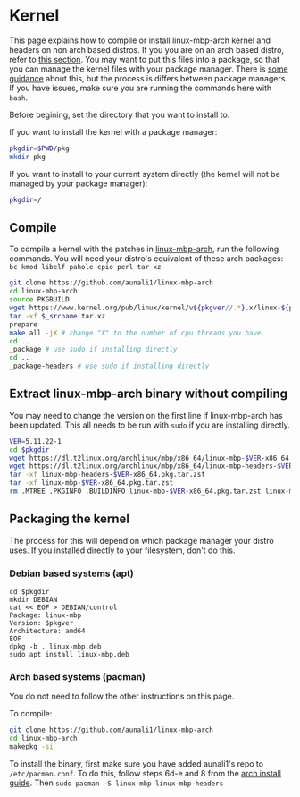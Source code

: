 # Kernel

This page explains how to compile or install linux-mbp-arch kernel and headers on non arch based distros. If you you are on an arch based distro, refer to [this section](#arch-based-systems-pacman). You may want to put this files into a package, so that you can manage the kernel files with your package manager. There is [some guidance](#packaging-the-kernel) about this, but the process is differs between package managers. If you have issues, make sure you are running the commands here with `bash`.

Before begining, set the directory that you want to install to. 

If you want to install the kernel with a package manager:

```bash
pkgdir=$PWD/pkg
mkdir pkg
```

If you want to install to your current system directly (the kernel will not be managed by your package manager):

```bash
pkgdir=/
```

## Compile

To compile a kernel with the patches in [linux-mbp-arch](https://github.com/aunali1/linux-mbp-arch), run the following commands. You will need your distro's equivalent of these arch packages: `bc kmod libelf pahole cpio perl tar xz`

```bash
git clone https://github.com/aunali1/linux-mbp-arch
cd linux-mbp-arch
source PKGBUILD
wget https://www.kernel.org/pub/linux/kernel/v${pkgver//.*}.x/linux-${pkgver}.tar.xz
tar -xf $_srcname.tar.xz
prepare
make all -jX # change "X" to the number of cpu threads you have.
cd ..
_package # use sudo if installing directly
cd ..
_package-headers # use sudo if installing directly
```

## Extract linux-mbp-arch binary without compiling

You may need to change the version on the first line if linux-mbp-arch has been updated. This all needs to be run with `sudo` if you are installing directly.

```bash
VER=5.11.22-1
cd $pkgdir
wget https://dl.t2linux.org/archlinux/mbp/x86_64/linux-mbp-$VER-x86_64.pkg.tar.zst
wget https://dl.t2linux.org/archlinux/mbp/x86_64/linux-mbp-headers-$VER-x86_64.pkg.tar.zst
tar -xf linux-mbp-headers-$VER-x86_64.pkg.tar.zst
tar -xf linux-mbp-$VER-x86_64.pkg.tar.zst
rm .MTREE .PKGINFO .BUILDINFO linux-mbp-$VER-x86_64.pkg.tar.zst linux-mbp-headers-$VER-x86_64.pkg.tar.zst
```

## Packaging the kernel

The process for this will depend on which package manager your distro uses. If you installed directly to your filesystem, don't do this.

### Debian based systems (apt)

```
cd $pkgdir
mkdir DEBIAN
cat << EOF > DEBIAN/control
Package: linux-mbp
Version: $pkgver
Architecture: amd64
EOF
dpkg -b . linux-mbp.deb
sudo apt install linux-mbp.deb
```


### Arch based systems (pacman)

You do not need to follow the other instructions on this page.

To compile:

```bash
git clone https://github.com/aunali1/linux-mbp-arch
cd linux-mbp-arch
makepkg -si
```

To install the binary, first make sure you have added aunali1's repo to `/etc/pacman.conf`. To do this, follow steps 6d-e and 8 from the [arch install guide](https://wiki.t2linux.org/distributions/arch/installation/). Then `sudo pacman -S linux-mbp linux-mbp-headers`

